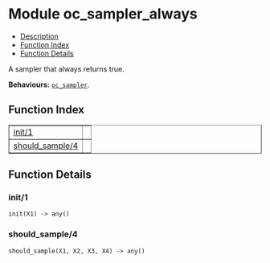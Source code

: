 

# Module oc_sampler_always #
* [Description](#description)
* [Function Index](#index)
* [Function Details](#functions)

A sampler that always returns true.

__Behaviours:__ [`oc_sampler`](oc_sampler.md).

<a name="index"></a>

## Function Index ##


<table width="100%" border="1" cellspacing="0" cellpadding="2" summary="function index"><tr><td valign="top"><a href="#init-1">init/1</a></td><td></td></tr><tr><td valign="top"><a href="#should_sample-4">should_sample/4</a></td><td></td></tr></table>


<a name="functions"></a>

## Function Details ##

<a name="init-1"></a>

### init/1 ###

`init(X1) -> any()`

<a name="should_sample-4"></a>

### should_sample/4 ###

`should_sample(X1, X2, X3, X4) -> any()`

